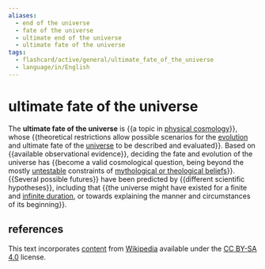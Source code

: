 ```yaml
---
aliases:
  - end of the universe
  - fate of the universe
  - ultimate end of the universe
  - ultimate fate of the universe
tags:
  - flashcard/active/general/ultimate_fate_of_the_universe
  - language/in/English
---
```


# ultimate fate of the universe

The __ultimate fate of the universe__ is {{a topic in [physical cosmology](physical%20cosmology.md)}}, whose {{theoretical restrictions allow possible scenarios for the [evolution](chronology%20of%20the%20universe.md) and ultimate fate of the [universe](universe.md) to be described and evaluated}}. Based on {{available observational evidence}}, deciding the fate and evolution of the universe has {{become a valid cosmological question, being beyond the mostly [untestable](falsifiability.md) constraints of [mythological or theological beliefs](eschatology.md)}}. {{Several possible futures}} have been predicted by {{different scientific hypotheses}}, including that {{the universe might have existed for a finite and [infinite duration](static%20universe.md), or towards explaining the manner and circumstances of its beginning}}. <!--SR:!2024-08-21,4,270!2024-08-29,9,250!2024-08-21,4,270!2024-08-28,8,250!2024-08-21,4,270!2024-08-21,4,270!2024-08-21,4,270-->

## references

This text incorporates [content](https://en.wikipedia.org/wiki/ultimate_fate_of_the_universe) from [Wikipedia](Wikipedia.md) available under the [CC BY-SA 4.0](https://creativecommons.org/licenses/by-sa/4.0/) license.
